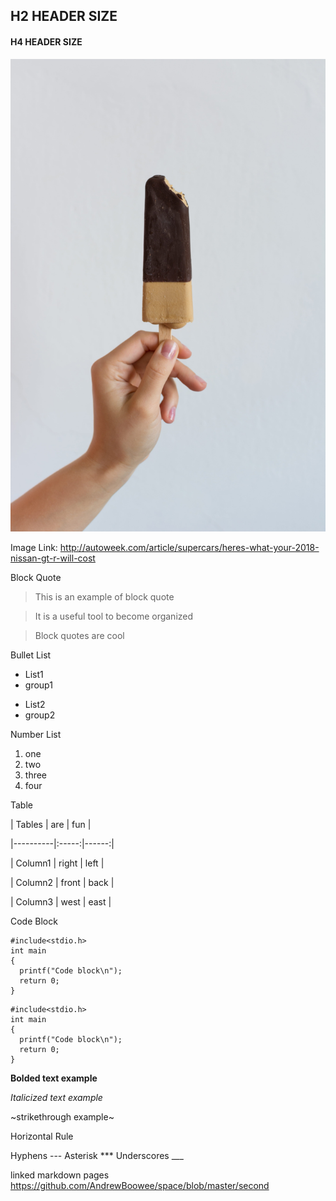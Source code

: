 
## H2 HEADER SIZE

#### H4 HEADER SIZE


![](/pic11.jpeg)


Image Link:
http://autoweek.com/article/supercars/heres-what-your-2018-nissan-gt-r-will-cost


Block Quote
> This is an example of block quote

> It is a useful tool to become organized

> Block quotes are cool


Bullet List
* List1
* group1
- List2
- group2

Number List
1. one
2. two
3. three
4. four


Table 

| Tables   | are     | fun   |

|----------|:-----:|------:|

| Column1  | right  | left  |

| Column2  | front | back  |

| Column3  | west  | east  |

Code Block
~~~~
#include<stdio.h>
int main
{
  printf("Code block\n");
  return 0;
}
~~~~

```
#include<stdio.h>
int main
{
  printf("Code block\n");
  return 0;
}
```


**Bolded text example**

*Italicized text example*

~strikethrough example~

Horizontal Rule

Hyphens   ---
Asterisk  ***
Underscores ___

linked markdown pages 
https://github.com/AndrewBoowee/space/blob/master/second
